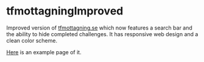 # tfmottagningImproved

Improved version of [tfmottagning.se](https://tfmottagning.se) which now features a search bar and the ability to hide completed challenges. It has responsive web design and a clean color scheme.

[Here](https://slypeog.com/concepts/tfmottagning/index.html) is an example page of it.
